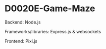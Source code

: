 # D0020E-Game-Maze


Backend: Node.js 

Frameworks/libraries: Express.js & websockets

Frontend: Pixi.js 
